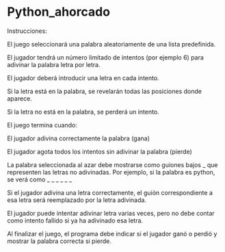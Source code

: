 # Python_ahorcado

Instrucciones:

El juego seleccionará una palabra aleatoriamente de una lista predefinida.

El jugador tendrá un número limitado de intentos (por ejemplo 6) para adivinar la palabra letra por letra.

El jugador deberá introducir una letra en cada intento.

Si la letra está en la palabra, se revelarán todas las posiciones donde aparece.

Si la letra no está en la palabra, se perderá un intento.

El juego termina cuando:

El jugador adivina correctamente la palabra (gana)

El jugador agota todos los intentos sin adivinar la palabra (pierde)

La palabra seleccionada al azar debe mostrarse como guiones bajos _ que representen las letras no adivinadas. Por ejemplo, si la palabra es python, se verá como _ _ _ _ _ _

Si el jugador adivina una letra correctamente, el guión correspondiente a esa letra será reemplazado por la letra adivinada.

El jugador puede intentar adivinar letra varias veces, pero no debe contar como intento fallido si ya ha adivinado esa letra.

Al finalizar el juego, el programa debe indicar si el jugador ganó o perdió y mostrar la palabra correcta si pierde.